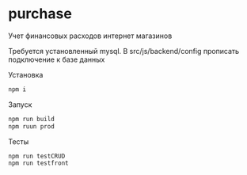 # purchase
Учет финансовых расходов интернет магазинов

Требуется установленный mysql. В src/js/backend/config прописать подключение к базе данных

Установка
```bash
npm i 
```

Запуск
```bash
npm run build
npm ruun prod
```

Тесты
```bash
npm run testCRUD
npm run testfront
```

